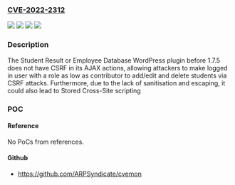 ### [CVE-2022-2312](https://cve.mitre.org/cgi-bin/cvename.cgi?name=CVE-2022-2312)
![](https://img.shields.io/static/v1?label=Product&message=Student%20Result%20or%20Employee%20Database&color=blue)
![](https://img.shields.io/static/v1?label=Version&message=n%2Fa&color=blue)
![](https://img.shields.io/static/v1?label=Vulnerability&message=CWE-352%20Cross-Site%20Request%20Forgery%20(CSRF)&color=brighgreen)
![](https://img.shields.io/static/v1?label=Vulnerability&message=CWE-639%20Authorization%20Bypass%20Through%20User-Controlled%20Key&color=brighgreen)

### Description

The Student Result or Employee Database WordPress plugin before 1.7.5 does not have CSRF in its AJAX actions, allowing attackers to make logged in user with a role as low as contributor to add/edit and delete students via CSRF attacks. Furthermore, due to the lack of sanitisation and escaping, it could also lead to Stored Cross-Site scripting

### POC

#### Reference
No PoCs from references.

#### Github
- https://github.com/ARPSyndicate/cvemon

